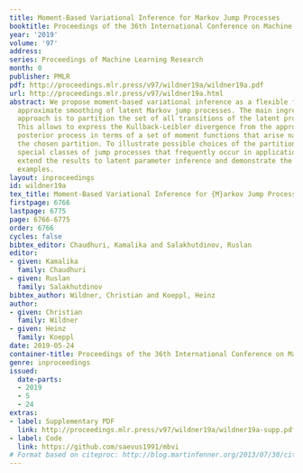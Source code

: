 ```yaml
---
title: Moment-Based Variational Inference for Markov Jump Processes
booktitle: Proceedings of the 36th International Conference on Machine Learning
year: '2019'
volume: '97'
address: 
series: Proceedings of Machine Learning Research
month: 0
publisher: PMLR
pdf: http://proceedings.mlr.press/v97/wildner19a/wildner19a.pdf
url: http://proceedings.mlr.press/v97/wildner19a.html
abstract: We propose moment-based variational inference as a flexible framework for
  approximate smoothing of latent Markov jump processes. The main ingredient of our
  approach is to partition the set of all transitions of the latent process into classes.
  This allows to express the Kullback-Leibler divergence from the approximate to the
  posterior process in terms of a set of moment functions that arise naturally from
  the chosen partition. To illustrate possible choices of the partition, we consider
  special classes of jump processes that frequently occur in applications. We then
  extend the results to latent parameter inference and demonstrate the method on several
  examples.
layout: inproceedings
id: wildner19a
tex_title: Moment-Based Variational Inference for {M}arkov Jump Processes
firstpage: 6766
lastpage: 6775
page: 6766-6775
order: 6766
cycles: false
bibtex_editor: Chaudhuri, Kamalika and Salakhutdinov, Ruslan
editor:
- given: Kamalika
  family: Chaudhuri
- given: Ruslan
  family: Salakhutdinov
bibtex_author: Wildner, Christian and Koeppl, Heinz
author:
- given: Christian
  family: Wildner
- given: Heinz
  family: Koeppl
date: 2019-05-24
container-title: Proceedings of the 36th International Conference on Machine Learning
genre: inproceedings
issued:
  date-parts:
  - 2019
  - 5
  - 24
extras:
- label: Supplementary PDF
  link: http://proceedings.mlr.press/v97/wildner19a/wildner19a-supp.pdf
- label: Code
  link: https://github.com/saevus1991/mbvi
# Format based on citeproc: http://blog.martinfenner.org/2013/07/30/citeproc-yaml-for-bibliographies/
---
```


